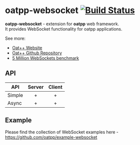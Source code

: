 # oatpp-websocket [![Build Status](https://dev.azure.com/lganzzzo/lganzzzo/_apis/build/status/oatpp.oatpp-websocket?branchName=master)](https://dev.azure.com/lganzzzo/lganzzzo/_build?definitionId=6&branchName=master)

**oatpp-websocket** - extension for **oatpp** web framework.  
It provides WebSocket functionality for oatpp applications.  

See more:

- [Oat++ Website](https://oatpp.io/)
- [Oat++ Github Repository](https://github.com/oatpp/oatpp)
- [5 Million WebSockets benchmark](https://oatpp.io/benchmark/websocket/5-million/)

## API

| API| Server|Client|
|---|:---:|:---:|
|Simple| + | + |
|Async | + | + |

## Example

Please find the collection of WebSocket examples here - https://github.com/oatpp/example-websocket

